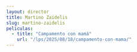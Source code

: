 ```yaml
---
layout: director
title: Martino Zaidelis
slug: martino-zaidelis
peliculas:
  - title: "Campamento con mamá"
    url: "/lps/2025/08/18/campamento-con-mama/"
---
```

